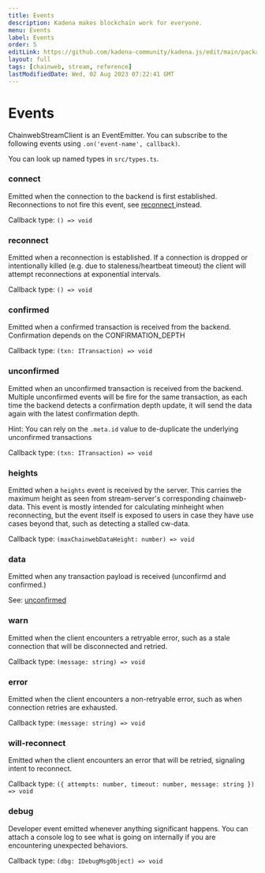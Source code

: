 ```yaml
---
title: Events
description: Kadena makes blockchain work for everyone.
menu: Events
label: Events
order: 5
editLink: https://github.com/kadena-community/kadena.js/edit/main/packages/libs/chainweb-stream-client/README.md
layout: full
tags: [chainweb, stream, reference]
lastModifiedDate: Wed, 02 Aug 2023 07:22:41 GMT
---
```


# Events

ChainwebStreamClient is an EventEmitter. You can subscribe to the following
events using `.on('event-name', callback)`.

You can look up named types in `src/types.ts`.

### connect

Emitted when the connection to the backend is first established. Reconnections
to not fire this event, see
[reconnect ](/chainweb/stream-client/events#reconnect) instead.

Callback type: `() => void`

### reconnect

Emitted when a reconnection is established. If a connection is dropped or
intentionally killed (e.g. due to staleness/heartbeat timeout) the client will
attempt reconnections at exponential intervals.

Callback type: `() => void`

### confirmed

Emitted when a confirmed transaction is received from the backend. Confirmation
depends on the CONFIRMATION_DEPTH

Callback type: `(txn: ITransaction) => void`

### unconfirmed

Emitted when an unconfirmed transaction is received from the backend. Multiple
unconfirmed events will be fire for the same transaction, as each time the
backend detects a confirmation depth update, it will send the data again with
the latest confirmation depth.

Hint: You can rely on the `.meta.id` value to de-duplicate the underlying
unconfirmed transactions

Callback type: `(txn: ITransaction) => void`

### heights

Emitted when a `heights` event is received by the server. This carries the
maximum height as seen from stream-server's corresponding chainweb-data. This
event is mostly intended for calculating minheight when reconnecting, but the
event itself is exposed to users in case they have use cases beyond that, such
as detecting a stalled cw-data.

Callback type: `(maxChainwebDataHeight: number) => void`

### data

Emitted when any transaction payload is received (unconfirmd and confirmed.)

See: [unconfirmed ](/chainweb/stream-client/events#unconfirmed)

### warn

Emitted when the client encounters a retryable error, such as a stale connection
that will be disconnected and retried.

Callback type: `(message: string) => void`

### error

Emitted when the client encounters a non-retryable error, such as when
connection retries are exhausted.

Callback type: `(message: string) => void`

### will-reconnect

Emitted when the client encounters an error that will be retried, signaling
intent to reconnect.

Callback type:
`({ attempts: number, timeout: number, message: string }) => void`

### debug

Developer event emitted whenever anything significant happens. You can attach a
console log to see what is going on internally if you are encountering
unexpected behaviors.

Callback type: `(dbg: IDebugMsgObject) => void`

[1]: https://github.com/kadena-io/chainweb-stream
[2]: #will-reconnect
[3]: #error
[4]: #reconnect
[5]: #unconfirmed
